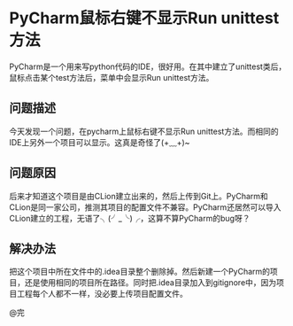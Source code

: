 PyCharm鼠标右键不显示Run unittest方法
=========================
PyCharm是一个用来写python代码的IDE，很好用。在其中建立了unittest类后，鼠标点击某个test方法后，菜单中会显示Run unittest方法。

## 问题描述
今天发现一个问题，在pycharm上鼠标右键不显示Run unittest方法。而相同的IDE上另外一个项目可以显示。这真是奇怪了(+﹏+)~


## 问题原因
后来才知道这个项目是由CLion建立出来的，然后上传到Git上。PyCharm和CLion是同一家公司，推测其项目的配置文件不兼容。PyCharm还居然可以导入CLion建立的工程，无语了╮(╯_╰)╭，这算不算PyCharm的bug呀？


## 解决办法
把这个项目中所在文件中的.idea目录整个删除掉。然后新建一个PyCharm的项目，还是使用相同的项目所在路径。同时把.idea目录加入到gitignore中，因为项目工程每个人都不一样，没必要上传项目配置文件。

@完